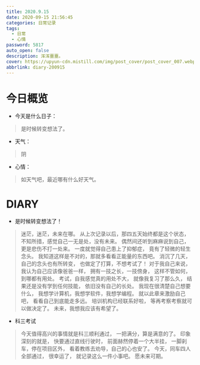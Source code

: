 ```yaml
---
title: 2020.9.15
date: 2020-09-15 21:56:45
categories: 日常记录
tags: 
  - 日常
  - 心情
password: 5817
auto_open: false
description: 浑浑噩噩。
cover: https://upyun-cdn.mistill.com/img/post_cover/post_cover_007.webp
abbrlink: diary-200915
---
```

# 今日概览
- 今天是什么日子：
> 是时候转变想法了。
- 天气：
> 阴
- 心情：
> 如天气吧，最近哪有什么好天气。

# DIARY
- 是时候转变想法了！
> 迷茫，迷茫，未来在哪。
从上次记录以后，那四五天始终都是这个状态，
不知所措，感觉自己一无是处，没有未来。
偶然间还听到麻麻说到自己，
更是悲伤不打一处来。
一度就觉得自己患上了抑郁症，
竟有了轻微的轻生念头。
我知道这样是不对的，那就多看看正能量的东西吧。
消沉了几天，自己的念头也有所转变，
也做定了打算，不想考试了！
对于我自己来说，
我认为自己应该像爸爸一样，
拥有一技之长，一技傍身，
这样不管如何，到哪都有用处。
考试，自我感觉真的用处不大，
就像我复习了那么久，
结果还是没有学到任何技能，
依旧没有自己的长处。
我现在很清楚自己想要什么，
我想学计算机，我想学软件，我想学编程。
就以此章来激励自己吧，
看看自己到底能走多远。
培训机构已经联系好啦，
等再考察考察就可以做决定了。
未来，我想我应该有希望了。
- 科三考试
> 今天值得高兴的事情就是科三顺利通过，
一把满分，算是满意的了。
印象深刻的就是，
快要通过直线行驶时，
前面赫然停着一个大半挂，
一脚刹车，停在项目区外，
看着教练去劝导，自己的心也安了。
今天，同车四人全部通过，
很幸运了，
就记录这么一件小事吧。
愿未来可期。